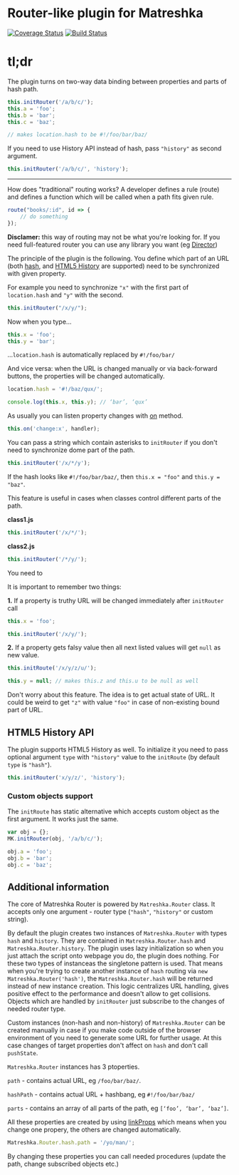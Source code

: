Router-like plugin for Matreshka
============

[![Coverage Status](https://coveralls.io/repos/github/finom/matreshka_router/badge.svg?branch=master)](https://coveralls.io/github/finom/matreshka_router?branch=master) [![Build Status](https://travis-ci.org/finom/matreshka_router.svg?branch=master)](https://travis-ci.org/finom/matreshka_router)

# tl;dr

The plugin turns on two-way data binding between properties and parts of hash path.

```js
this.initRouter('/a/b/c/');
this.a = 'foo';
this.b = 'bar';
this.c = 'baz';

// makes location.hash to be #!/foo/bar/baz/
```

If you need to use History API instead of hash, pass ``"history"`` as second argument.


```js
this.initRouter('/a/b/c/', 'history');
```
-------


How does "traditional" routing works? A developer defines a rule (route) and defines a function which will be called when a path fits given rule.

```js
route("books/:id", id => {
	// do something
});
```


**Disclamer:** this way of routing may not be what you're looking for. If you need full-featured router you can use any library you want (eg [Director](https://github.com/flatiron/director))

The principle of the plugin is the following. You define which part of an URL (both [hash](https://developer.mozilla.org/ru/docs/Web/API/Window/location), and [HTML5 History](https://developer.mozilla.org/ru/docs/Web/API/History_API) are supported) need to be synchronized with given property.



For example you need to synchronize ``"x"`` with the first part of ``location.hash`` and ``"y"`` with the second.

```js
this.initRouter("/x/y/");
```

Now  when you type...

```js
this.x = 'foo';
this.y = 'bar';
```

...``location.hash`` is automatically replaced by ``#!/foo/bar/``


And vice versa: when the URL is changed manually or via back-forward buttons, the properties will be changed automatically.

```js
location.hash = '#!/baz/qux/';

console.log(this.x, this.y); // ‘bar’, ‘qux’
```

As usually you can listen property changes with [on](matreshka.io/#!Matreshka-on) method.

```js
this.on('change:x', handler);
```

You can pass a string which contain asterisks to ``initRouter`` if you don't need to synchronize dome part of the path.

```js
this.initRouter('/x/*/y');
```

If the hash looks like ``#!/foo/bar/baz/``, then ``this.x = "foo"`` and ``this.y = "baz"``.

This feature is useful in cases when classes control different parts of the path.


**class1.js**

```js
this.initRouter('/x/*/');
```

**class2.js**

```js
this.initRouter('/*/y/');
```

You need to

It is important to remember two things:

**1.** If a property is truthy URL will be changed immediately after ``initRouter`` call


```js
this.x = 'foo';

this.initRouter('/x/y/');
```

**2.** If a property gets falsy value then all next listed values will get ``null`` as new value.

```js
this.initRoute('/x/y/z/u/');

this.y = null; // makes this.z and this.u to be null as well
```

Don't worry about this feature. The idea is to get actual state of URL. It could be weird to get ``"z"`` with value ``"foo"`` in case of non-existing bound part of URL.

## HTML5 History API

The plugin supports  HTML5 History as well. To initialize it you need to pass optional argument ``type`` with ``"history"`` value to the ``initRoute`` (by default ``type`` is ``"hash"``).

```js
this.initRouter('x/y/z/', 'history');
```


### Custom objects support

The ``initRoute`` has static alternative which accepts custom object as the first argument. It works just the same.


```js
var obj = {};
MK.initRouter(obj, '/a/b/c/');

obj.a = 'foo';
obj.b = 'bar';
obj.c = 'baz';
```

## Additional information

The core of Matreshka Router is powered by  ``Matreshka.Router`` class. It accepts only one argument - router type (``"hash"``, ``"history"`` or custom string).

By default the plugin creates two instances of ``Matreshka.Router`` with types ``hash`` and ``history``. They are contained in ``Matreshka.Router.hash`` and ``Matreshka.Router.history``. The plugin uses lazy initialization so when you just attach the script onto webpage you do, the plugin does nothing. For these two types of instanceas the singletone pattern is used. That means when you're trying to create another instance of ``hash`` routing via ``new Matreshka.Router('hash')``, the ``Matreshka.Router.hash`` will be returned instead of new instance creation. This logic centralizes URL handling, gives positive effect to the performance and doesn't allow to get collisions. Objects which are handled by ``initRouter`` just subscribe to the changes of needed router type.


Custom instances (non-hash and non-history) of ``Matreshka.Router`` can be created manually in case if you make code outside of the browser environment of you need to generate some URL for further usage. At this case changes of target properties don't affect on ``hash`` and don't call ``pushState``.

``Matreshka.Router`` instances has 3 ptoperties.

``path`` - contains actual URL, eg ``/foo/bar/baz/``.

``hashPath`` - contains actual URL + hashbang, eg ``#!/foo/bar/baz/``

``parts`` - contains an array of all parts of the path, eg ``[‘foo’, ‘bar’, ‘baz’]``.

All these properties are created by using [linkProps](https://matreshka.io/#!Matreshka-linkProps) which means when you change one propery, the others are changed automatically.

```js
Matreshka.Router.hash.path = '/yo/man/';
```

By changing these properties you can call needed procedures (update the path, change subscribed objects etc.)
